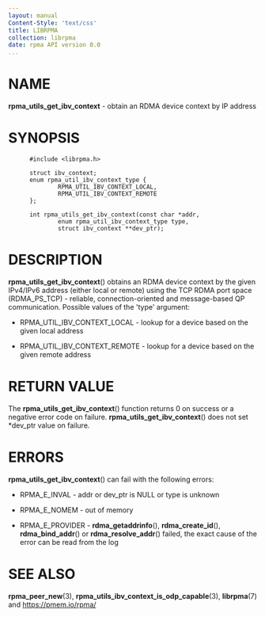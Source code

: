 ```yaml
---
layout: manual
Content-Style: 'text/css'
title: LIBRPMA
collection: librpma
date: rpma API version 0.0
...
```


[comment]: <> (SPDX-License-Identifier: BSD-3-Clause)
[comment]: <> (Copyright 2020, Intel Corporation)

NAME
====

**rpma\_utils\_get\_ibv\_context** - obtain an RDMA device context by IP
address

SYNOPSIS
========

          #include <librpma.h>

          struct ibv_context;
          enum rpma_util_ibv_context_type {
                  RPMA_UTIL_IBV_CONTEXT_LOCAL,
                  RPMA_UTIL_IBV_CONTEXT_REMOTE
          };

          int rpma_utils_get_ibv_context(const char *addr,
                  enum rpma_util_ibv_context_type type,
                  struct ibv_context **dev_ptr);

DESCRIPTION
===========

**rpma\_utils\_get\_ibv\_context**() obtains an RDMA device context by
the given IPv4/IPv6 address (either local or remote) using the TCP RDMA
port space (RDMA\_PS\_TCP) - reliable, connection-oriented and
message-based QP communication. Possible values of the \'type\'
argument:

-   RPMA\_UTIL\_IBV\_CONTEXT\_LOCAL - lookup for a device based on the
    given local address

-   RPMA\_UTIL\_IBV\_CONTEXT\_REMOTE - lookup for a device based on the
    given remote address

RETURN VALUE
============

The **rpma\_utils\_get\_ibv\_context**() function returns 0 on success
or a negative error code on failure.
**rpma\_utils\_get\_ibv\_context**() does not set \*dev\_ptr value on
failure.

ERRORS
======

**rpma\_utils\_get\_ibv\_context**() can fail with the following errors:

-   RPMA\_E\_INVAL - addr or dev\_ptr is NULL or type is unknown

-   RPMA\_E\_NOMEM - out of memory

-   RPMA\_E\_PROVIDER - **rdma\_getaddrinfo**(), **rdma\_create\_id**(),
    **rdma\_bind\_addr**() or **rdma\_resolve\_addr**() failed, the
    exact cause of the error can be read from the log

SEE ALSO
========

**rpma\_peer\_new**(3),
**rpma\_utils\_ibv\_context\_is\_odp\_capable**(3), **librpma**(7) and
https://pmem.io/rpma/
